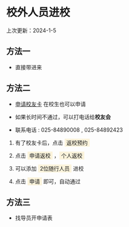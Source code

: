# 校外人员进校
上次更新：2024-1-5

## 方法一
- 直接带进来
## 方法二
 
- [申请校友卡](https://mp.weixin.qq.com/s/5NafAzcunOBWCFKNklbfbQ) 在校生也可以申请

- 如果长时间不通过，可以打电话给**校友会**

- 联系电话 : 025-84890008 , 025-84892423

1. 有了校友卡后，点击 <span style="background-color: #fbf3db; padding: 2px 5px;">返校预约</span>

2. 点击 <span style="background-color: #fbf3db; padding: 2px 5px;">申请返校</span> ，<span style="background-color: #fbf3db; padding: 2px 5px;">个人返校</span>

3. 可以添加 <span style="background-color: #fbf3db; padding: 2px 5px;">2位随行人员</span> 进校

4. 点击 <span style="background-color: #fbf3db; padding: 2px 5px;">申请</span> 即可，自动通过

## 方法三
 
- 找导员开申请表
